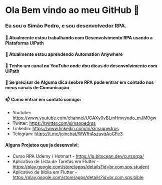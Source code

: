 # Ola Bem vindo ao meu GitHub 👋

### Eu sou o Simão Pedro, e sou desenvolvedor RPA.

#### 🔭 Atualmente estou trabalhando com Desenvolvimento RPA usando a Plataforma UiPath
#### 🌱 Atualmente estou aprendendo Automation Anywhere
#### 👯 Tenho um canal no YouTube onde dou dicas de desenvolvimento com UiPath
#### 💬 Se precisar de Alguma dica seobre RPA pode entrar em contado nos meus canais de Comunicação
#### 📫 Como entrar em contato comigo: 

-  Youtube:  https://www.youtube.com/channel/UCAXy0vBLmHmvyndo_mJM0gw
-  Twitter:  https://twitter.com/simaopedros
-  Linkedin: https://www.linkedin.com/in/simaopedros
-  Telegram: https://t.me/joinchat/WWfhAszuvqAoGFe3

#### Alguns Projetos que ja desenvolvi: 

- Curso RPA Udemy / Hotmart - https://lp.bitocean.dev/cursorpa/
- Aplicativo de Lista de Tarefas em Flutter - https://play.google.com/store/apps/details?id=br.com.sps.student
- Aplicativo de biblia em Flutter - https://play.google.com/store/apps/details?id=br.com.sps.bible
